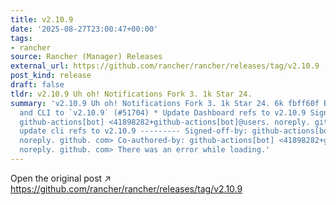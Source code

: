 ```yaml
---
title: v2.10.9
date: '2025-08-27T23:00:47+00:00'
tags:
- rancher
source: Rancher (Manager) Releases
external_url: https://github.com/rancher/rancher/releases/tag/v2.10.9
post_kind: release
draft: false
tldr: v2.10.9 Uh oh! Notifications Fork 3. 1k Star 24.
summary: 'v2.10.9 Uh oh! Notifications Fork 3. 1k Star 24. 6k fbff60f Bump Dashboard
  and CLI to `v2.10.9` (#51704) * Update Dashboard refs to v2.10.9 Signed-off-by:
  github-actions[bot] <41898282+github-actions[bot]@users. noreply. github. com> *
  update cli refs to v2.10.9 --------- Signed-off-by: github-actions[bot] <41898282+github-actions[bot]@users.
  noreply. github. com> Co-authored-by: github-actions[bot] <41898282+github-actions[bot]@users.
  noreply. github. com> There was an error while loading.'
---
```

Open the original post ↗ https://github.com/rancher/rancher/releases/tag/v2.10.9
